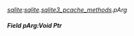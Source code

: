 _[sqlite](../../modules/sqlite/sqlite-module.md):[sqlite](../../modules/sqlite/sqlite-module.md).[sqlite3\_pcache\_methods](../../modules/sqlite/sqlite-sqlite3_pcache_methods.md).pArg_
##### Field pArg:Void Ptr
